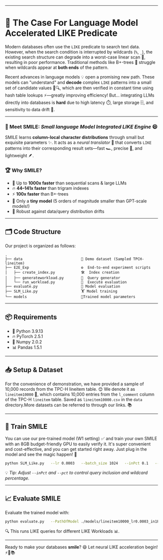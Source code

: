 ------

# 🚀 **The Case For Language Model Accelerated** **LIKE** **Predicate**

Modern databases often use the `LIKE` predicate to search text data. However, when the search condition is interrupted by wildcards (`%`, `_`), the existing search structure can degrade into a worst-case linear scan 🐌, resulting in poor performance. Traditional methods like B+-trees 🌳 struggle when wildcards appear at **both ends** of the pattern.

Recent advances in language models 💡 open a promising new path. These models can "understand" and **decode** complex `LIKE` patterns into a small set of candidate values 🧠🔍, which are then verified in constant time using hash table lookups ⚡—greatly improving efficiency! But… integrating LLMs directly into databases is **hard** due to high latency ⏱️, large storage 🗄️, and sensitivity to data drift 🎯.

------

### 🧠 Meet **SMILE**: *Small language Model Integrated LIKE Engine* 😄

SMILE learns **column-local character distributions** through small but exquisite parameters ✨. It acts as a *neural translator* 🔄 that converts `LIKE` patterns into their corresponding result sets—fast 🏎️, precise 🎯, and lightweight 🪶.

### 🏆 Why SMILE?

- 🚀 Up to **1000x faster** than sequential scans & large LLMs
- 🔥 **44–141x faster** than trigram indexes
- ⚡ **100x faster** than B+-trees
- 🤖 Only a **tiny model** (5 orders of magnitude smaller than GPT-scale models!)
- 💪 Robust against data/query distribution drifts

------

## 🗂️ Code Structure

Our project is organized as follows:

```
.
├── data                           📁 Demo dataset (Sampled TPCH-lineitem)
├── E2E_Exp                        ⚙️  End-to-end experiment scripts
│   ├── create_index.py            🛠️  Index creation
│   ├── generateworkload.py        🎲  Query generator
│   └── run_workload.py            🚀  Execute evaluation
├── evaluate.py                    🏁 Model evaluation
├── SLM_Like.py                    🏋️ Model training
└── models                         🧠Trained model parameters
```

------

## 📦 Requirements

- 🐍 Python 3.9.13
- 🔥 PyTorch 2.5.1
- 🔢 Numpy 2.0.2
- 📊 Pandas 1.5.1

------

## 📥 Setup & Dataset

For the convenience of demonstration, we have provided a sample of 10,000 records from the TPC-H lineitem table. 😊 
We denote it as `lineitem10000` 📄, which contains  10,000 entries from the `l_comment` column of the TPC-H `lineitem` table. Saved as `lineitem10000.csv` in the `data` directory.More datasets can be referred to through our links. 📚


------

## 🧪 Train SMILE

You can use our pre-trained model (W1 setting) ✅ and train your own SMILE with an 8GB budget-friendly GPU to easily verify it. It's super convenient and cost-effective, and you can get started right away. Just plug in the model and see the magic happen! 🌟

```bash
python SLM_Like.py   --lr 0.0003   --batch_size 1024   --inPct 0.1   --pct 0.2   --saveName lineitem10000_lr0.0003_in1Pct2   --data_path ./data/lineitem10000.csv  --GPU 0 
```

💡 *Tip: Adjust `--inPct` and `--pct` to control query inclusion and wildcard percentage.*

------

## 📈 Evaluate SMILE

Evaluate the trained model with:

```bash
python evaluate.py   --PathOfModel ./models/lineitem10000_lr0.0003_in1Pct2/Ep_999_Seq2Seq  --inPct 0.1   --pct 0.2
```

🔍 This runs LIKE queries  for different LIKE Workloads 📊.

------

Ready to make your databases **smile**? 😄
 Let neural LIKE acceleration begin! ⚡🧠📚

